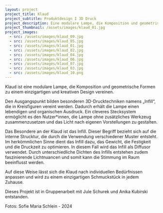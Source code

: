 ```yaml
---
layout: project
project_title: Klaud
project_subtitle: Produktdesign I 3D Druck
project_description: Eine modulare Lampe, die Komposition und geometrische Formen zu einem einzigartigen und kreativen Design vereinen. Den Ausgangspunkt bilden besonderen 3D-Drucktechniken namens „Infill“. 
project_thumbnail: /assets/images/klaud_01.jpg
project_images:
  - src: /assets/images/klaud_09.jpg
  - src: /assets/images/klaud_05.jpg
  - src: /assets/images/klaud_01.jpg
  - src: /assets/images/klaud_02.jpg
  - src: /assets/images/klaud_04.jpg
  - src: /assets/images/klaud_06.jpg
  - src: /assets/images/klaud_07.jpg
  - src: /assets/images/klaud_03.jpg
  - src: /assets/images/klaud_10.png
---
```

Klaud ist eine modulare Lampe, die Komposition und geometrische Formen zu einem einzigartigen und kreativen Design vereinen. 

Den Ausgangspunkt bilden besonderen 3D-Drucktechniken namens „Infill“, die in Kreisfiguren vereint werden. Dadurch erhält die Lampe einen lebendigen und organischen Ausdruck. Ein cleveres Stecksystem ermöglicht es den Nutzer*innen, die Lampe ohne zusätzliches Werkzeug zusammenzusetzen und das Licht nach eigenen Vorstellungen zu gestalten.

Das Besondere an der Klaud ist das Infill. Dieser Begriff bezieht sich auf die interne Strucktur, die durch die Verwendung verschiedener Muster entsteht. Im herkömmlichen Sinne dient das Infill dazu, das Gewicht, die Festigkeit und die Druckzeit zu optimieren. In diesem Fall wird das Infill als Diffusor verwendet. Durch unterschiedliche Dichten des Infills entstehen zudem faszinierende Lichtnuancen und somit kann die Stimmung im Raum beeinflusst werden.

Auf diese Weise lässt sich die Klaud nach individuellen Bedürfnissen anpassen und wird zu einem einzigartigen Schmuckstück in jedem Zuhause.

Dieses Projekt ist in Gruppenarbeit mit Jule Schurek und Anika Kubirski entstanden. 

Fotos: Sofie Maria Schlein - 2024
